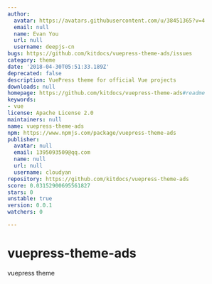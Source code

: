 ```yaml
---
author:
  avatar: https://avatars.githubusercontent.com/u/38451365?v=4
  email: null
  name: Evan You
  url: null
  username: deepjs-cn
bugs: https://github.com/kitdocs/vuepress-theme-ads/issues
category: theme
date: '2018-04-30T05:51:33.189Z'
deprecated: false
description: VuePress theme for official Vue projects
downloads: null
homepage: https://github.com/kitdocs/vuepress-theme-ads#readme
keywords:
- vue
license: Apache License 2.0
maintainers: null
name: vuepress-theme-ads
npm: https://www.npmjs.com/package/vuepress-theme-ads
publisher:
  avatar: null
  email: 1395093509@qq.com
  name: null
  url: null
  username: cloudyan
repository: https://github.com/kitdocs/vuepress-theme-ads
score: 0.03152900695561827
stars: 0
unstable: true
version: 0.0.1
watchers: 0

---
```


# vuepress-theme-ads
vuepress theme
